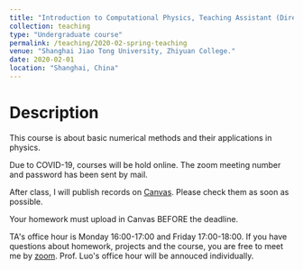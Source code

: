 ```yaml
---
title: "Introduction to Computational Physics, Teaching Assistant (Director: Weidong Luo)"
collection: teaching
type: "Undergraduate course"
permalink: /teaching/2020-02-spring-teaching
venue: "Shanghai Jiao Tong University, Zhiyuan College."
date: 2020-02-01
location: "Shanghai, China"
---
```


# Description 
This course is about basic numerical methods and their applications in physics.

Due to COVID-19, courses will be hold online. The zoom meeting number and password has been sent by mail.

After class, I will publish records on [Canvas](https://oc.sjtu.edu.cn/courses/19339/). Please check them as soon as possible.

Your homework must upload in Canvas BEFORE the deadline.

TA's office hour is Monday 16:00-17:00 and Friday 17:00-18:00. If you have questions about homework, projects and the course, you are free to meet me by [zoom](https://zoom.com.cn/j/2538850160). Prof. Luo's office hour will be annouced individually.